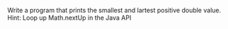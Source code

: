 Write a program that prints the smallest and lartest positive double value.
Hint: Loop up Math.nextUp in the Java API